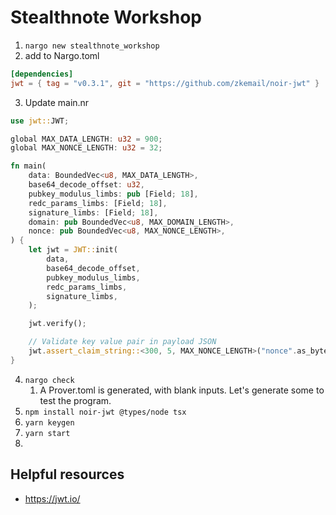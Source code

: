 # Stealthnote Workshop

1. `nargo new stealthnote_workshop`
2. add to Nargo.toml

```toml
[dependencies]
jwt = { tag = "v0.3.1", git = "https://github.com/zkemail/noir-jwt" }
```

3. Update main.nr

```rust
use jwt::JWT;

global MAX_DATA_LENGTH: u32 = 900;
global MAX_NONCE_LENGTH: u32 = 32;

fn main(
    data: BoundedVec<u8, MAX_DATA_LENGTH>,
    base64_decode_offset: u32,
    pubkey_modulus_limbs: pub [Field; 18],
    redc_params_limbs: [Field; 18],
    signature_limbs: [Field; 18],
    domain: pub BoundedVec<u8, MAX_DOMAIN_LENGTH>,
    nonce: pub BoundedVec<u8, MAX_NONCE_LENGTH>,
) {
    let jwt = JWT::init(
        data,
        base64_decode_offset,
        pubkey_modulus_limbs,
        redc_params_limbs,
        signature_limbs,
    );

    jwt.verify();

    // Validate key value pair in payload JSON
    jwt.assert_claim_string::<300, 5, MAX_NONCE_LENGTH>("nonce".as_bytes(), nonce);
}
```

4. `nargo check`
   1. A Prover.toml is generated, with blank inputs. Let's generate some to test the program.
5. `npm install noir-jwt @types/node tsx`
6. `yarn keygen`
7. `yarn start`
8.

## Helpful resources

- https://jwt.io/
